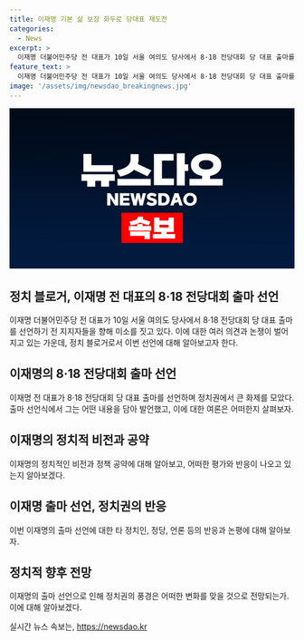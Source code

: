 ```yaml
---
title: 이재명 기본 삶 보장 화두로 당대표 재도전
categories:
  - News
excerpt: >
  이재명 더불어민주당 전 대표가 10일 서울 여의도 당사에서 8·18 전당대회 당 대표 출마를 선언하기 전, 지지자들을 향해 미소를 지었습니다.
feature_text: >
  이재명 더불어민주당 전 대표가 10일 서울 여의도 당사에서 8·18 전당대회 당 대표 출마를 선언하기 전, 지지자들을 향해 미소를 지었습니다.
image: '/assets/img/newsdao_breakingnews.jpg'
---
```


<p><img src="/assets/img/newsdao_breakingnews.jpg" alt="implanttips 속보" /></p>

<h2 data-ke-size="size26">정치 블로거, 이재명 전 대표의 8·18 전당대회 출마 선언</h2>

<p data-ke-size="size16">이재명 더불어민주당 전 대표가 10일 서울 여의도 당사에서 8·18 전당대회 당 대표 출마를 선언하기 전 지지자들을 향해 미소를 짓고 있다. 이에 대한 여러 의견과 논쟁이 벌어지고 있는 가운데, 정치 블로거로서 이번 선언에 대해 알아보고자 한다.</p>

<h2 data-ke-size="size26">이재명의 8·18 전당대회 출마 선언</h2>

<p data-ke-size="size16">이재명 전 대표가 8·18 전당대회 당 대표 출마를 선언하며 정치권에서 큰 화제를 모았다. 출마 선언식에서 그는 어떤 내용을 담아 발언했고, 이에 대한 여론은 어떠한지 살펴보자. </p>

<h2 data-ke-size="size26">이재명의 정치적 비전과 공약</h2>

<p data-ke-size="size16">이재명의 정치적인 비전과 정책 공약에 대해 알아보고, 어떠한 평가와 반응이 나오고 있는지 알아보겠다.</p>

<h2 data-ke-size="size26">이재명 출마 선언, 정치권의 반응</h2>

<p data-ke-size="size16">이번 이재명의 출마 선언에 대한 타 정치인, 정당, 언론 등의 반응과 논평에 대해 알아보자. </p>

<h2 data-ke-size="size26">정치적 향후 전망</h2>

<p data-ke-size="size16">이재명의 출마 선언으로 인해 정치권의 풍경은 어떠한 변화를 맞을 것으로 전망되는가. 이에 대해 알아보겠다.</p>
실시간 뉴스 속보는, <a href="https://newsdao.kr" rel="dofollow">https://newsdao.kr</a>


